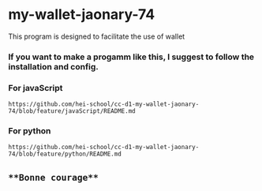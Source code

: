 # my-wallet-jaonary-74


This program is designed to facilitate the use of wallet

### If you want to make a progamm like this, I suggest to follow the installation and config.

### For javaScript

    https://github.com/hei-school/cc-d1-my-wallet-jaonary-74/blob/feature/javaScript/README.md


### For python
    https://github.com/hei-school/cc-d1-my-wallet-jaonary-74/blob/feature/python/README.md

## `**Bonne courage**`